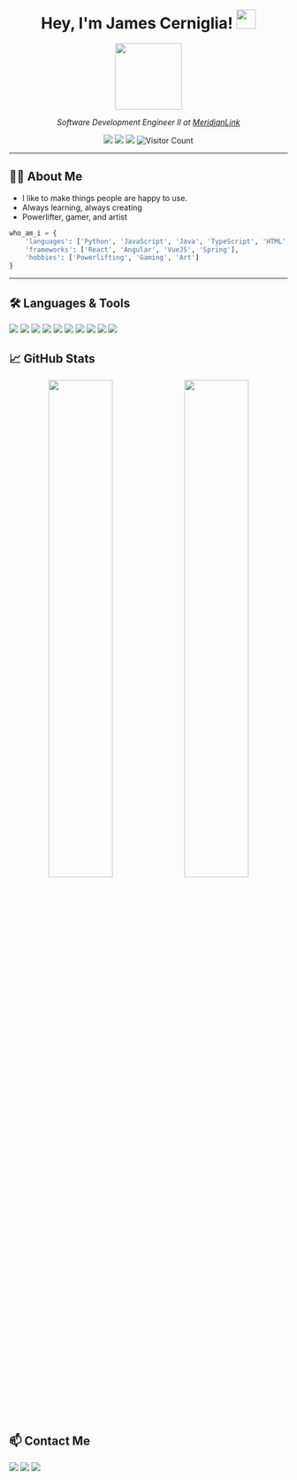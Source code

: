 <!-- HERO HEADER -->
<h1 align="center">Hey, I'm James Cerniglia! <img src="https://media.giphy.com/media/hvRJCLFzcasrR4ia7z/giphy.gif" width="35"></h1>
<p align="center">
  <img src="https://oldschool.runescape.wiki/images/8/8c/Strength_cape_emote.gif" width="120">
</p>
<p align="center">
  <em>Software Development Engineer II at <a href="https://www.meridianlink.com/">MeridianLink</a></em>
</p>
<p align="center">
  <a href="https://github.com/jamescer"><img src="https://img.shields.io/github/followers/jamescer?label=GitHub&style=social"></a>
  <a href="https://www.linkedin.com/in/jamescerniglia/"><img src="https://img.shields.io/badge/-LinkedIn-blue?style=flat-square&logo=Linkedin&logoColor=white"></a>
  <a href="https://twitter.com/BIG_SQUEEZER"><img src="https://img.shields.io/twitter/follow/BIG_SQUEEZER?style=social"></a>
  <img src="https://profile-counter.glitch.me/jamescer/count.svg" alt="Visitor Count">
</p>

---

## 👨‍💻 About Me

- I like to make things people are happy to use.
- Always learning, always creating
- Powerlifter, gamer, and artist

```py
who_am_i = {
    'languages': ['Python', 'JavaScript', 'Java', 'TypeScript', 'HTML', 'CSS'],
    'frameworks': ['React', 'Angular', 'VueJS', 'Spring'],
    'hobbies': ['Powerlifting', 'Gaming', 'Art']
}
```

---

## 🛠️ Languages & Tools

<p>
  <img src="https://img.shields.io/badge/Python-3776AB?style=for-the-badge&logo=python&logoColor=white"/>
  <img src="https://img.shields.io/badge/JavaScript-F7DF1E?style=for-the-badge&logo=javascript&logoColor=black"/>
  <img src="https://img.shields.io/badge/TypeScript-3178C6?style=for-the-badge&logo=typescript&logoColor=white"/>
  <img src="https://img.shields.io/badge/Java-007396?style=for-the-badge&logo=java&logoColor=white"/>
  <img src="https://img.shields.io/badge/HTML5-E34F26?style=for-the-badge&logo=html5&logoColor=white"/>
  <img src="https://img.shields.io/badge/CSS3-1572B6?style=for-the-badge&logo=css3&logoColor=white"/>
  <img src="https://img.shields.io/badge/React-20232A?style=for-the-badge&logo=react&logoColor=61DAFB"/>
  <img src="https://img.shields.io/badge/Angular-DD0031?style=for-the-badge&logo=angular&logoColor=white"/>
  <img src="https://img.shields.io/badge/Vue.js-42b883?style=for-the-badge&logo=vue.js&logoColor=white"/>
  <img src="https://img.shields.io/badge/Spring-6DB33F?style=for-the-badge&logo=spring&logoColor=white"/>
</p>


## 📈 GitHub Stats

<p align="center">
  <img src="https://github-readme-stats.vercel.app/api?username=jamescer&show_icons=true&theme=radical" width="48%">
  <img src="https://github-readme-stats.vercel.app/api/top-langs/?username=jamescer&layout=compact&theme=radical" width="48%">
</p>


## 📫 Contact Me

<p>
  <a href="mailto:jamescerniglia@gmail.com"><img src="https://img.shields.io/badge/Email-D14836?style=for-the-badge&logo=gmail&logoColor=white"></a>
  <a href="https://www.linkedin.com/in/jamescerniglia/"><img src="https://img.shields.io/badge/LinkedIn-0077B5?style=for-the-badge&logo=linkedin&logoColor=white"></a>
  <a href="https://twitter.com/BIG_SQUEEZER"><img src="https://img.shields.io/badge/Twitter-1DA1F2?style=for-the-badge&logo=twitter&logoColor=white"></a>
</p>
